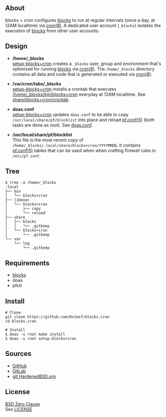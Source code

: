 ## About

blocks + cron configures
[blocks](https://github.com/0x1eef/blocks#readme)
to run at regular intervals (once a day, at 12AM localtime)
via [cron(8)](https://man.freebsd.org/cgi/man.cgi?cron(8)).
A dedicated user account (`_blocks`) isolates the execution of
[blocks](https://github.com/0x1eef/blocks#readme)
from other user accounts.

## Design

* **/home/_blocks** <br>
  [setup-blocks+cron](bin/setup-blocks+cron) creates a
  `_blocks` user, group and environment that's optimized for
  running
  [blocks](https://github.com/0x1eef/blocks#readme)
  via
  [cron(8)](https://man.freebsd.org/cgi/man.cgi?cron(8)).
  The `/home/_blocks` directory contains all data and code
  that is generated or executed via
  [cron(8)](https://man.freebsd.org/cgi/man.cgi?cron(8)).

* **/var/cron/tabs/_blocks** <br>
  [setup-blocks+cron](bin/setup-blocks+cron)
  installs a crontab that executes
  [/home/_blocks/bin/blocks+cron](share/blocks+cron/home/_blocks/bin/blocks+cron)
  everyday at 12AM localtime. See
  [share/blocks+cron/crontab](share/blocks+cron/cron).

* **doas.conf** <br>
  [setup-blocks+cron](setup-blocks+cron)
  updates `doas.conf` to be able to copy
  `/usr/local/share/pf/blocklist`
  into place and reload
  [pf.conf(5)](https://man.freebsd.org/cgi/man.cgi?pf.conf(5))
  (both tasks are done as root).
  See [doas.conf](share/blocks+cron/doas.conf).

* **/usr/local/share/pf/blocklist** <br>
  This file is the most recent copy of
  `/home/_blocks/.local/share/blocks+cron/YYYYMMDD`.
  It contains
  [pf.conf(5)](https://man.freebsd.org/cgi/man.cgi?pf.conf(5))
  tables that can be used when when crafting
  firewall rules in `/etc/pf.conf`.

## Tree

    $ tree -a /home/_blocks
    .local
    ├── bin
    │   └── blocks+cron
    ├── libexec
    │   └── blocks+cron
    │       ├── copy
    │       └── reload
    ├── share
    │   ├── blocks
    │   │   └── .gitkeep
    │   └── blocks+cron
    │       └── .gitkeep
    └── var
        └── log
            └── .gitkeep

## Requirements

* [blocks](https://github.com/0x1eef/blocks#readme)
* doas
* pfctl

## Install

    # Clone
    git clone https://github.com/0x1eef/blocks.cron
    cd blocks.cron

    # Install
    $ doas -u root make install
    $ doas -u root setup-blocks+cron

## Sources

* [GitHub](https://github.com/0x1eef/blocks.cron)
* [GitLab](https://gitlab.com/0x1eef/blocks.cron)
* [git.HardenedBSD.org](https://git.HardenedBSD.org/0x1eef/blocks.cron)

## License

[BSD Zero Clause](https://choosealicense.com/licenses/0bsd/)
<br>
See [LICENSE](./LICENSE)
